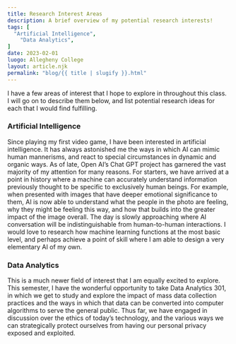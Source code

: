 ```yaml
---
title: Research Interest Areas
description: A brief overview of my potential research interests!
tags: [
  "Artificial Intelligence",
    "Data Analytics",
]
date: 2023-02-01
luogo: Allegheny College
layout: article.njk
permalink: "blog/{{ title | slugify }}.html"
---
```


I have a few areas of interest that I hope to explore in throughout this class. I will go on to describe them below, and list potential research ideas for each that I would find fulfilling.

### Artificial Intelligence
Since playing my first video game, I have been interested in artificial intelligence. It has always astonished me the ways in which AI can mimic human mannerisms, and react to special circumstances in dynamic and organic ways. As of late, Open AI’s Chat GPT project has garnered the vast majority of my attention for many reasons. For starters, we have arrived at a point in history where a machine can accurately understand information previously thought to be specific to exclusively human beings. For example, when presented with images that have deeper emotional significance to them, AI is now able to understand what the people in the photo are feeling, why they might be feeling this way, and how that builds into the greater impact of the image overall. The day is slowly approaching where AI conversation will be indistinguishable from human-to-human interactions. I would love to research how machine learning functions at the most basic level, and perhaps achieve a point of skill where I am able to design a very elementary AI of my own.

### Data Analytics
This is a much newer field of interest that I am equally excited to explore. This semester, I have the wonderful opportunity to take Data Analytics 301, in which we get to study and explore the impact of mass data collection practices and the ways in which that data can be converted into computer algorithms to serve the general public. Thus far, we have engaged in discussion over the ethics of today’s technology, and the various ways we can strategically protect ourselves from having our personal privacy exposed and exploited.
